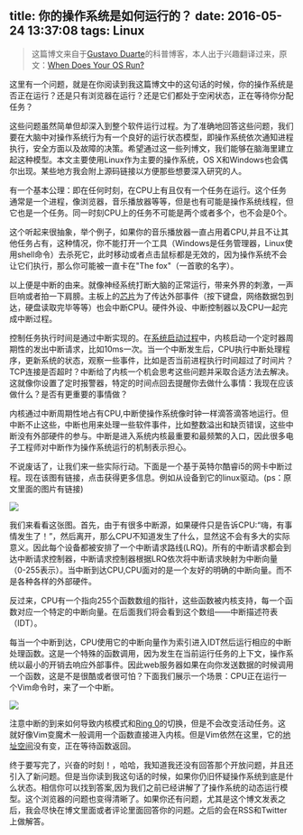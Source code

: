 title: 你的操作系统是如何运行的？
date: 2016-05-24 13:37:08
tags: Linux
---
>这篇博文来自于[Gustavo Duarte](http://duartes.org/gustavo/blog/)的科普博客，本人出于兴趣翻译过来，原文：[When Does Your OS Run?](http://duartes.org/gustavo/blog/post/when-does-your-os-run/)

这里有一个问题，就是在你阅读到我这篇博文中的这句话的时候，你的操作系统是否正在运行？还是只有浏览器在运行？还是它们都处于空闲状态，正在等待你分配任务？

这些问题虽然简单但却深入到整个软件运行过程。为了准确地回答这些问题，我们要在大脑中对操作系统行为有一个良好的运行状态模型，即操作系统依次通知进程执行，安全方面以及故障的决策。希望通过这一些列博文，我们能够在脑海里建立起这种模型。本文主要使用Linux作为主要的操作系统，OS X和Windows也会偶尔出现。某些地方我会附上源码链接以方便那些想要深入研究的人。

有一个基本公理：即在任何时刻，在CPU上有且仅有一个任务在运行。这个任务通常是一个进程，像浏览器，音乐播放器等等，但是也有可能是操作系统线程，但它也是一个任务。同一时刻CPU上的任务不可能是两个或者多个，也不会是0个。

这个听起来很抽象，举个例子，如果你的音乐播放器一直占用着CPU,并且不让其他任务占有，这种情况，你不能打开一个工具（Windows是任务管理器，Linux使用shell命令）去杀死它，此时移动或者点击鼠标都是无效的，因为操作系统不会让它们执行，那么你可能被一直卡在"The fox"（一首歌的名字）。

以上便是中断的由来。就像神经系统打断大脑的正常运行，带来外界的刺激，一声巨响或者拍一下肩膀。主板上的[芯片](http://duartes.org/gustavo/blog/post/motherboard-chipsets-memory-map)为了传达外部事件（按下键盘，网络数据包到达，硬盘读取完毕等等）也会中断CPU。硬件外设、中断控制器以及CPU一起完成中断过程。

控制任务执行时间是通过中断实现的。在[系统启动过程](http://duartes.org/gustavo/blog/post/kernel-boot-process)中，内核启动一个定时器周期性的发出中断请求，比如10ms一次。当一个中断发生后，CPU执行中断处理程序，更新系统的状态，观察一些事件，比如是否当前进程执行时间超过了时间片？TCP连接是否超时？中断给了内核一个机会思考这些问题并采取合适方法去解决。这就像你设置了定时报警器，特定的时间点回去提醒你去做什么事情：我现在应该做什么？是否有更重要的事情做？

内核通过中断周期性地占有CPU,中断使操作系统像时钟一样滴答滴答地运行。但中断不止这些，中断也用来处理一些软件事件，比如整数溢出和缺页错误，这些中断没有外部硬件的参与。中断是进入系统内核最重要和最频繁的入口，因此很多电子工程师对中断作为操作系统运行的机制表示担心。

不说废话了，让我们来一些实际行动。下面是一个基于英特尔酷睿i5的网卡中断过程。现在该图有链接，点击获得更多信息。例如从设备到它的linux驱动。(ps：原文里面的图片有链接)

![](http://img1.ph.126.net/mZPBFG0B6_SQ9BV1_veMxQ==/61924494977343331.jpg)

我们来看看这张图。首先，由于有很多中断源，如果硬件只是告诉CPU:“嗨，有事情发生了！”，然后离开，那么CPU不知道发生了什么，显然这不会有多大的实际意义。因此每个设备都被安排了一个中断请求路线(LRQ)。所有的中断请求都会到达中断请求控制器，中断请求控制器根据LRQ依次将中断请求映射为中断向量（0-255表示）。当中断到达CPU,CPU面对的是一个友好的明确的中断向量。而不是各种各样的外部硬件。

反过来，CPU有一个指向255个函数数组的指针，这些函数被内核支持，每一个函数对应一个特定的中断向量。在后面我们将会看到这个数组——中断描述符表（IDT）。

每当一个中断到达，CPU使用它的中断向量作为索引进入IDT然后运行相应的中断处理函数。这是一个特殊的函数调用，因为发生在当前运行任务的上下文，操作系统以最小的开销去响应外部事件。因此web服务器如果在向你发送数据的时候调用一个函数，这是不是很酷或者很可怕？下面我们展示一个场景：CPU正在运行一个Vim命令时，来了一个中断。

![](http://img0.ph.126.net/u-7hwJNC-174Sx4O1zkXJw==/1156299204428848479.png)

注意中断的到来如何导致内核模式和[Ring 0](http://duartes.org/gustavo/blog/post/cpu-rings-privilege-and-protection)的切换，但是不会改变活动任务。这就好像Vim变魔术一般调用一个函数直接进入内核。但是Vim依然在这里，它的[地址空间](http://duartes.org/gustavo/blog/post/anatomy-of-a-program-in-memory)没有变，正在等待函数返回。

终于要写完了，兴奋的时刻！，哈哈，我知道我还没有回答那个开放问题，并且还引入了新问题。但是当你读到我这句话的时候，如果你仍旧怀疑操作系统到底是什么状态。相信你可以找到答案,因为我们之前已经讲解了了操作系统的动态运行模型。这个浏览器的问题也变得清晰了。如果你还有问题，尤其是这个博文发表之后，我会尽快在博文里面或者评论里面回答你的问题。之后的会在RSS和Twitter上做解答。
